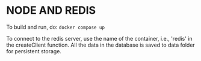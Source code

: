 # NODE AND REDIS

To build and run, do:
`docker compose up`

To connect to the redis server, use the name of the container, i.e., 'redis' in the createClient function.
All the data in the database is saved to data folder for persistent storage.